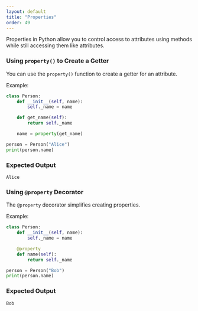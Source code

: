 ```yaml
---
layout: default
title: "Properties"
order: 49
---
```


Properties in Python allow you to control access to attributes using methods while still accessing them like attributes.

### Using `property()` to Create a Getter

You can use the `property()` function to create a getter for an attribute.

Example:

```python
class Person:
    def __init__(self, name):
        self._name = name

    def get_name(self):
        return self._name

    name = property(get_name)

person = Person("Alice")
print(person.name)
```

### Expected Output

```plaintext
Alice
```

### Using `@property` Decorator

The `@property` decorator simplifies creating properties.

Example:

```python
class Person:
    def __init__(self, name):
        self._name = name

    @property
    def name(self):
        return self._name

person = Person("Bob")
print(person.name)
```

### Expected Output

```plaintext
Bob
```